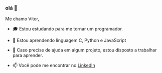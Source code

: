 ### olá 👋

Me chamo Vitor,

- 🎓 Estou estudando para me tornar um programador.
- 🌱 Estou aprendendo linguagem C, Python e JavaScript
- 🤝 Caso precise de ajuda em algum projeto, estou disposto a trabalhar para aprender.
  
- 📫 Você pode me encontrar no [LinkedIn](https://www.linkedin.com/in/vitor-hugo-benitez-873743294/)

